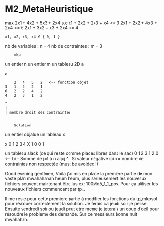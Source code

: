 # M2_MetaHeuristique

max 2x1 + 4x2 + 5x3 + 2x4
s.c
	x1 + 2x2 + 2x3 + x4 <= 3
	2x1 + 2x2 + 4x3 + 2x4 <= 6
	2x1 + 3x2 + x3 + 2x4 <= 4
	
	x1, x2, x3, x4 € { 0, 1 }

nb de variables : n =  4
nb de contraintes : m = 3

		mkp
un entier n
un entier m
un tableau 2D a

a

		2	4	5	2	<-- fonction objet
	3	1	2	2	1
	6	2	2	4	2
	4	2	3	1	2

	^
	|
	| membre droit des contraintes
	
	
		Solution
un entier objalue
un tableau x

x
0	1	2	3	4
X	1	0	0	1

un tableau slack (ce qui reste comme places libres dans le sac)
0	1	2	3
	1	2	0	<-- bi - Somme de j=1 à n aijxj
^
| Si valeur négative ici == nombre de contraintes non respectée (must be avoided !)


Good evening gentlmen,
Voila j'ai mis en place la premiere partie de mon vaste plan mwahahahah
heum heum, plus serieusement les nouveaux fichiers peuvent maintenant être lus ex: 100Md5_1_1_pos.
Pour ça utiliser les nouveaux fichiers commencant par tp_.

Il me reste pour cette premiere partie à modifier les fonctions du tp_mkpsol pour réalouer correctement la solution.
Je ferais ca jeudi soir je pense.
Ensuite vendredi soir ou jeudi peut etre meme je jeterais un coup d'oeil pour résoudre le probleme des demande.
Sur ce messieurs bonne nuit mwahahah.